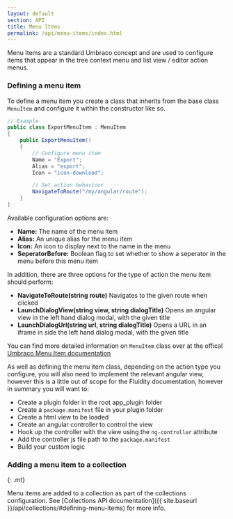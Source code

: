 ```yaml
---
layout: default
section: API
title: Menu Items
permalink: /api/menu-items/index.html
---
```


Menu Items are a standard Umbraco concept and are used to configure items that appear in the tree context menu and list view / editor action menus.

### Defining a menu item

To define a menu item you create a class that inherits from the base class `MenuItem` and configure it within the constructor like so.

````csharp
// Example
public class ExportMenuItem : MenuItem
{
    public ExportMenuItem()
    {
        // Configure menu item
        Name = "Export";
        Alias = "export";
        Icon = "icon-download";

        // Set action behaviour
        NavigateToRoute("/my/angular/route");
    }    
}
````

Available configuration options are:

* **Name:** The name of the menu item
* **Alias:** An unique alias for the menu item
* **Icon:** An icon to display next to the name in the menu
* **SeperatorBefore:** Boolean flag to set whether to show a seperator in the menu before this menu item

In addition, there are three options for the type of action the menu item should perform:

* **NavigateToRoute(string route)** Navigates to the given route when clicked
* **LaunchDialogView(string view, string dialogTitle)** Opens an angular view in the left hand dialog modal, with the given title
* **LaunchDialogUrl(string url, string dialogTitle)** Opens a URL in an iframe in side the left hand dialog modal, with the given title

You can find more detailed information on `MenuItem` class over at the offical [Umbraco Menu Item documentation](https://our.umbraco.org/apidocs/csharp/api/Umbraco.Web.Models.Trees.MenuItem.html)

As well as defining the menu item class, depending on the action type you configure, you will also need to implement the relevant angular view, however this is a little out of scope for the Fluidity documentation, however in summary you will want to:

* Create a plugin folder in the root app_plugin folder
* Create a `package.manifest` file in your plugin folder
* Create a html view to be loaded
* Create an angular controller to control the view
* Hook up the controller with the view using the `ng-controller` attribute
* Add the controller js file path to the `package.manifest` 
* Build your custom logic

### Adding a menu item to a collection
{: .mt}

Menu items are added to a collection as part of the collections configuration. See [Collections API documentation]({{ site.baseurl }}/api/collections/#defining-menu-items) for more info.
